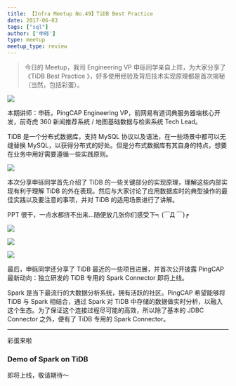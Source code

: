 ```yaml
---
title: 【Infra Meetup No.49】TiDB Best Practice
date: 2017-06-03
tags: ["sql"]
author: ['申砾']
type: meetup
meetup_type: review
---
```



> 今日的 Meetup，我司 Engineering VP 申砾同学亲自上阵，为大家分享了《TiDB Best Practice 》，好多使用经验及背后技术实现原理都是首次揭秘（当然，包括彩蛋）。


![](./media/meetup-79d1d758627554b7eaa114e10f9a8f46.jpeg)

本期讲师：申砾，PingCAP Engineering VP，前网易有道词典服务器端核心开发，前奇虎 360 新闻推荐系统 / 地图基础数据与检索系统 Tech Lead。

TiDB 是一个分布式数据库，支持 MySQL 协议以及语法，在一些场景中都可以无缝替换 MySQL，以获得分布式的好处。但是分布式数据库有其自身的特点，想要在业务中用好需要遵循一些实践原则。

![](./media/meetup-7b0df0609de33cc020f8eb83ef8db08e.jpeg)

本次分享申砾同学首先介绍了 TiDB 的一些关键部分的实现原理，理解这些内部实现有利于理解 TiDB 的外在表现。然后与大家讨论了应用数据库时的典型操作的最佳实践以及要注意的事项，并对 TiDB 的适用场景进行了讲解。

PPT 很干，一点水都挤不出来...随便放几张你们感受下┑(￣Д ￣)┍

![](./media/meetup-37fda8ab4d2044a4099113c8f4ad02e7.png)

![](./media/meetup-7d6d36b3d0c5fd740873e4ba4d74963e.png)

![](./media/meetup-44b9146e1af90c562498d615c8c57b5f.png)

最后，申砾同学还分享了 TiDB 最近的一些项目进展，并首次公开披露 PingCAP 最新动向：独立研发的 TiDB 专用的 Spark Connector 即将上线。

Spark 是当下最流行的大数据分析系统，拥有活跃的社区。PingCAP 希望能够将 TiDB 与 Spark 相结合，通过 Spark 对 TiDB 中存储的数据做实时分析，以融入这个生态。为了保证这个连接过程尽可能的高效，所以除了基本的 JDBC Connector 之外，便有了 TiDB 专用的 Spark Connector。

****

彩蛋来啦

### Demo of Spark on TiDB

即将上线，敬请期待～
